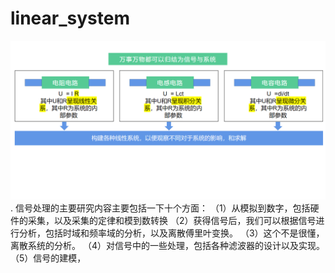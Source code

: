 # linear_system
![image](https://github.com/piliangliang/linear_system/blob/main/%E7%BA%BF%E6%80%A7%E7%B3%BB%E7%BB%9F%E7%9A%84%E9%87%8D%E8%A6%81%E6%80%A7.png).
信号处理的主要研究内容主要包括一下十个方面：
（1）从模拟到数字，包括硬件的采集，以及采集的定律和模到数转换
（2）获得信号后，我们可以根据信号进行分析，包括时域和频率域的分析，以及离散傅里叶变换。
（3）这个不是很懂，离散系统的分析。
（4）对信号中的一些处理，包括各种滤波器的设计以及实现。
（5）信号的建模，
